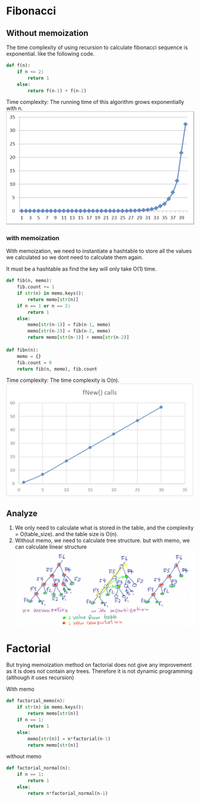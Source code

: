 # Fibonacci
## Without memoization
The time complexity of using recursion to calculate fibonacci sequence is exponential. like the following code.
```python
def f(n):
    if n <= 2:
        return 1
    else:
        return f(n-1) + f(n-2)
```
Time complexity: 
The running time of this algorithm grows exponentially with n.
![fibo](Images/fibo1.png)

### with memoization
With memoization, we need to instantiate a hashtable to store all the values we calculated so we dont need to calculate them again.

It must be a hashtable as find the key will only take O(1) time.
```python
def fib(n, memo):
    fib.count += 1
    if str(n) in memo.keys():
        return memo[str(n)]
    if n == 1 or n == 2:
        return 1
    else:
        memo[str(n-1)] = fib(n-1, memo)
        memo[str(n-2)] = fib(n-2, memo)
        return memo[str(n-1)] + memo[str(n-2)]

def fibn(n):
    memo = {}
    fib.count = 0
    return fib(n, memo), fib.count
```
Time complexity: 
The time complexity is O(n).
![fibo](Images/fibo2.png)


## Analyze
1. We only need to calculate what is stored in the table, and the complexity = O(table_size). and the table size is O(n).
2. Without memo, we need to calculate tree structure. but with memo, we can calculate linear structure
![memo](Images/memo1.png)


# Factorial
But trying memoization method on factorial does not give any improvement as it is does not contain any trees. Therefore it is not dynamic programming (although it uses recursion)

With memo
```python
def factorial_memo(n):
    if str(n) in memo.keys():
        return memo[str(n)]
    if n == 1:
        return 1
    else:
        memo[str(n)] = n*factorial(n-1)
        return memo[str(n)]
```
without memo
```py
def factorial_normal(n):
    if n == 1:
        return 1
    else:
        return n*factorial_normal(n-1)
```